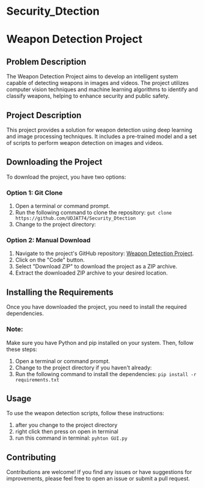 # Security_Dtection

# Weapon Detection Project

## Problem Description
The Weapon Detection Project aims to develop an intelligent system capable of detecting weapons in images and videos. The project utilizes computer vision techniques and machine learning algorithms to identify and classify weapons, helping to enhance security and public safety.

## Project Description
This project provides a solution for weapon detection using deep learning and image processing techniques. It includes a pre-trained model and a set of scripts to perform weapon detection on images and videos.

## Downloading the Project
To download the project, you have two options:

### Option 1: Git Clone
1. Open a terminal or command prompt.
2. Run the following command to clone the repository: `gut clone https://github.com/UDJAT74/Security_Dtection`
3. Change to the project directory:

### Option 2: Manual Download
1. Navigate to the project's GitHub repository: [Weapon Detection Project](https://github.com/UDJAT74/Security_Dtection).
2. Click on the "Code" button.
3. Select "Download ZIP" to download the project as a ZIP archive.
4. Extract the downloaded ZIP archive to your desired location.

## Installing the Requirements
Once you have downloaded the project, you need to install the required dependencies.
### Note: 
Make sure you have Python and pip installed on your system. Then, follow these steps:

1. Open a terminal or command prompt.
2. Change to the project directory if you haven't already:
3. Run the following command to install the dependencies: `pip install -r requirements.txt`


## Usage
To use the weapon detection scripts, follow these instructions:
1. after you change to the project directory 
2. right click then press on open in terminal
3. run this command in terminal: `pyhton GUI.py` 

## Contributing
Contributions are welcome! If you find any issues or have suggestions for improvements, please feel free to open an issue or submit a pull request.



